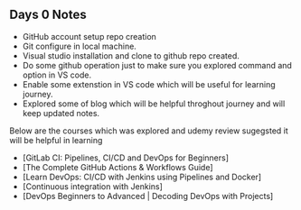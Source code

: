 Days 0 Notes
------------------------------------------------------------------------------------------
- GitHub account setup repo creation
- Git configure in local machine.
- Visual studio installation and clone to github repo created.
- Do some github operation just to make sure you explored command and option in VS code.
- Enable some extenstion in VS code which will be useful for learning journey.
- Explored some of blog which will be helpful throghout journey and will keep updated notes.

Below are the courses which was explored and udemy review sugegsted it will be helpful in learning
- [GitLab CI: Pipelines, CI/CD and DevOps for Beginners]
- [The Complete GitHub Actions & Workflows Guide]
- [Learn DevOps: CI/CD with Jenkins using Pipelines and Docker]
- [Continuous integration with Jenkins]
- [DevOps Beginners to Advanced | Decoding DevOps with Projects]
